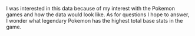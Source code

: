 I was interested in this data because of my interest with the Pokemon games and how the data would look like. As for questions I hope to answer, I wonder what legendary Pokemon has the highest total base stats in the game.

